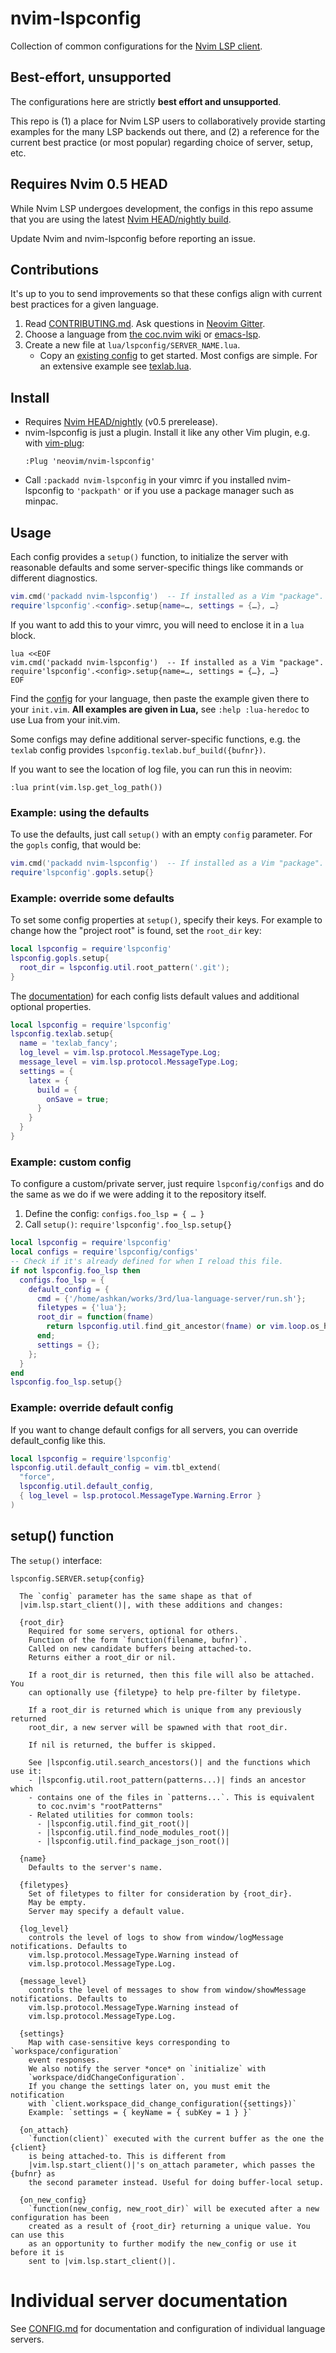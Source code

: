 # nvim-lspconfig

Collection of common configurations for the [Nvim LSP client](https://neovim.io/doc/user/lsp.html).

## Best-effort, unsupported

The configurations here are strictly **best effort and unsupported**.

This repo is (1) a place for Nvim LSP users to collaboratively provide starting
examples for the many LSP backends out there, and (2) a reference for the
current best practice (or most popular) regarding choice of server, setup, etc.

## Requires Nvim 0.5 HEAD

While Nvim LSP undergoes development, the configs in this repo assume that you
are using the latest [Nvim HEAD/nightly build](https://github.com/neovim/neovim/releases/tag/nightly).

Update Nvim and nvim-lspconfig before reporting an issue.

## Contributions

It's up to you to send improvements so that these configs align with current
best practices for a given language.

1. Read [CONTRIBUTING.md](CONTRIBUTING.md).
   Ask questions in [Neovim Gitter](https://gitter.im/neovim/neovim).
2. Choose a language from [the coc.nvim wiki](https://github.com/neoclide/coc.nvim/wiki/Language-servers) or
  [emacs-lsp](https://github.com/emacs-lsp/lsp-mode#supported-languages).
3. Create a new file at `lua/lspconfig/SERVER_NAME.lua`.
   - Copy an [existing config](https://github.com/neovim/nvim-lspconfig/blob/master/lua/lspconfig/)
     to get started. Most configs are simple. For an extensive example see
     [texlab.lua](https://github.com/neovim/nvim-lspconfig/blob/master/lua/lspconfig/texlab.lua).

## Install

- Requires [Nvim HEAD/nightly](https://github.com/neovim/neovim/releases/tag/nightly) (v0.5 prerelease).
- nvim-lspconfig is just a plugin. Install it like any other Vim plugin, e.g. with [vim-plug](https://github.com/junegunn/vim-plug):
  ```
  :Plug 'neovim/nvim-lspconfig'
  ```
- Call `:packadd nvim-lspconfig` in your vimrc if you installed nvim-lspconfig to `'packpath'` or if you use a package manager such as minpac.

## Usage

Each config provides a `setup()` function, to initialize the server with
reasonable defaults and some server-specific things like commands or different
diagnostics.

```lua
vim.cmd('packadd nvim-lspconfig')  -- If installed as a Vim "package".
require'lspconfig'.<config>.setup{name=…, settings = {…}, …}
```

If you want to add this to your vimrc, you will need to enclose it in a `lua` block.

```vim
lua <<EOF
vim.cmd('packadd nvim-lspconfig')  -- If installed as a Vim "package".
require'lspconfig'.<config>.setup{name=…, settings = {…}, …}
EOF
```

Find the [config](CONFIG.md) for your language, then paste the example
given there to your `init.vim`. **All examples are given in Lua,** see `:help
:lua-heredoc` to use Lua from your init.vim.

Some configs may define additional server-specific functions, e.g. the `texlab`
config provides `lspconfig.texlab.buf_build({bufnr})`.

If you want to see the location of log file, you can run this in neovim:

```
:lua print(vim.lsp.get_log_path())
```

### Example: using the defaults

To use the defaults, just call `setup()` with an empty `config` parameter.
For the `gopls` config, that would be:

```lua
vim.cmd('packadd nvim-lspconfig')  -- If installed as a Vim "package".
require'lspconfig'.gopls.setup{}
```

### Example: override some defaults

To set some config properties at `setup()`, specify their keys. For example to
change how the "project root" is found, set the `root_dir` key:

```lua
local lspconfig = require'lspconfig'
lspconfig.gopls.setup{
  root_dir = lspconfig.util.root_pattern('.git');
}
```

The [documentation](CONFIG.md)) for each config lists default values and
additional optional properties.

```lua
local lspconfig = require'lspconfig'
lspconfig.texlab.setup{
  name = 'texlab_fancy';
  log_level = vim.lsp.protocol.MessageType.Log;
  message_level = vim.lsp.protocol.MessageType.Log;
  settings = {
    latex = {
      build = {
        onSave = true;
      }
    }
  }
}
```

### Example: custom config

To configure a custom/private server, just require `lspconfig/configs` and do
the same as we do if we were adding it to the repository itself.

1. Define the config: `configs.foo_lsp = { … }`
2. Call `setup()`: `require'lspconfig'.foo_lsp.setup{}`

```lua
local lspconfig = require'lspconfig'
local configs = require'lspconfig/configs'
-- Check if it's already defined for when I reload this file.
if not lspconfig.foo_lsp then
  configs.foo_lsp = {
    default_config = {
      cmd = {'/home/ashkan/works/3rd/lua-language-server/run.sh'};
      filetypes = {'lua'};
      root_dir = function(fname)
        return lspconfig.util.find_git_ancestor(fname) or vim.loop.os_homedir()
      end;
      settings = {};
    };
  }
end
lspconfig.foo_lsp.setup{}
```

### Example: override default config

If you want to change default configs for all servers, you can override default_config like this.

```lua
local lspconfig = require'lspconfig'
lspconfig.util.default_config = vim.tbl_extend(
  "force",
  lspconfig.util.default_config,
  { log_level = lsp.protocol.MessageType.Warning.Error }
)
```

## setup() function

The `setup()` interface:

```
lspconfig.SERVER.setup{config}

  The `config` parameter has the same shape as that of
  |vim.lsp.start_client()|, with these additions and changes:

  {root_dir}
    Required for some servers, optional for others.
    Function of the form `function(filename, bufnr)`.
    Called on new candidate buffers being attached-to.
    Returns either a root_dir or nil.

    If a root_dir is returned, then this file will also be attached. You
    can optionally use {filetype} to help pre-filter by filetype.

    If a root_dir is returned which is unique from any previously returned
    root_dir, a new server will be spawned with that root_dir.

    If nil is returned, the buffer is skipped.

    See |lspconfig.util.search_ancestors()| and the functions which use it:
    - |lspconfig.util.root_pattern(patterns...)| finds an ancestor which
    - contains one of the files in `patterns...`. This is equivalent
      to coc.nvim's "rootPatterns"
    - Related utilities for common tools:
      - |lspconfig.util.find_git_root()|
      - |lspconfig.util.find_node_modules_root()|
      - |lspconfig.util.find_package_json_root()|

  {name}
    Defaults to the server's name.

  {filetypes}
    Set of filetypes to filter for consideration by {root_dir}.
    May be empty.
    Server may specify a default value.

  {log_level}
    controls the level of logs to show from window/logMessage notifications. Defaults to
    vim.lsp.protocol.MessageType.Warning instead of
    vim.lsp.protocol.MessageType.Log.

  {message_level}
    controls the level of messages to show from window/showMessage notifications. Defaults to
    vim.lsp.protocol.MessageType.Warning instead of
    vim.lsp.protocol.MessageType.Log.

  {settings}
    Map with case-sensitive keys corresponding to `workspace/configuration`
    event responses.
    We also notify the server *once* on `initialize` with
    `workspace/didChangeConfiguration`.
    If you change the settings later on, you must emit the notification
    with `client.workspace_did_change_configuration({settings})`
    Example: `settings = { keyName = { subKey = 1 } }`

  {on_attach}
    `function(client)` executed with the current buffer as the one the {client}
    is being attached-to. This is different from
    |vim.lsp.start_client()|'s on_attach parameter, which passes the {bufnr} as
    the second parameter instead. Useful for doing buffer-local setup.

  {on_new_config}
    `function(new_config, new_root_dir)` will be executed after a new configuration has been
    created as a result of {root_dir} returning a unique value. You can use this
    as an opportunity to further modify the new_config or use it before it is
    sent to |vim.lsp.start_client()|.
```

# Individual server documentation

See [CONFIG.md](CONFIG.md) for documentation and configuration of individual language servers.
